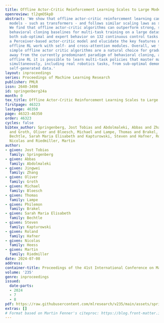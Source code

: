 ```yaml
---
title: Offline Actor-Critic Reinforcement Learning Scales to Large Models
openreview: tl2qmO5kpD
abstract: 'We show that offline actor-critic reinforcement learning can scale to large
  models - such as transformers - and follows similar scaling laws as supervised learning.
  We find that offline actor-critic algorithms can outperform strong, supervised,
  behavioral cloning baselines for multi-task training on a large dataset; containing
  both sub-optimal and expert behavior on 132 continuous control tasks. We introduce
  a Perceiver-based actor-critic model and elucidate the key features needed to make
  offline RL work with self- and cross-attention modules. Overall, we find that: i)
  simple offline actor critic algorithms are a natural choice for gradually moving
  away from the currently predominant paradigm of behavioral cloning, and ii) via
  offline RL it is possible to learn multi-task policies that master many domains
  simultaneously, including real robotics tasks, from sub-optimal demonstrations or
  self-generated data.'
layout: inproceedings
series: Proceedings of Machine Learning Research
publisher: PMLR
issn: 2640-3498
id: springenberg24a
month: 0
tex_title: Offline Actor-Critic Reinforcement Learning Scales to Large Models
firstpage: 46323
lastpage: 46350
page: 46323-46350
order: 46323
cycles: false
bibtex_author: Springenberg, Jost Tobias and Abdolmaleki, Abbas and Zhang, Jingwei
  and Groth, Oliver and Bloesch, Michael and Lampe, Thomas and Brakel, Philemon and
  Bechtle, Sarah Maria Elisabeth and Kapturowski, Steven and Hafner, Roland and Heess,
  Nicolas and Riedmiller, Martin
author:
- given: Jost Tobias
  family: Springenberg
- given: Abbas
  family: Abdolmaleki
- given: Jingwei
  family: Zhang
- given: Oliver
  family: Groth
- given: Michael
  family: Bloesch
- given: Thomas
  family: Lampe
- given: Philemon
  family: Brakel
- given: Sarah Maria Elisabeth
  family: Bechtle
- given: Steven
  family: Kapturowski
- given: Roland
  family: Hafner
- given: Nicolas
  family: Heess
- given: Martin
  family: Riedmiller
date: 2024-07-08
address:
container-title: Proceedings of the 41st International Conference on Machine Learning
volume: '235'
genre: inproceedings
issued:
  date-parts:
  - 2024
  - 7
  - 8
pdf: https://raw.githubusercontent.com/mlresearch/v235/main/assets/springenberg24a/springenberg24a.pdf
extras: []
# Format based on Martin Fenner's citeproc: https://blog.front-matter.io/posts/citeproc-yaml-for-bibliographies/
---
```

